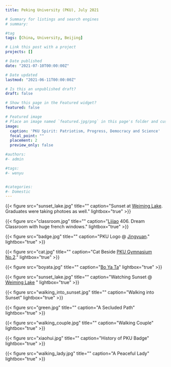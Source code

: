 ```yaml
---
title: Peking University (PKU), July 2021

# Summary for listings and search engines
# summary:

#tag
tags: [China, University, Beijing]

# Link this post with a project
projects: []

# Date published
date: "2021-07-10T00:00:00Z"

# Date updated
lastmod: "2021-06-11T00:00:00Z"

# Is this an unpublished draft?
draft: false

# Show this page in the Featured widget?
featured: false

# Featured image
# Place an image named `featured.jpg/png` in this page's folder and customize its options here.
image:
  caption: 'PKU Spirit: Patriotism, Progress, Democracy and Science'
  focal_point: ""
  placement: 2
  preview_only: false

#authors:
#- admin

#tags:
#- wenyu


#categories:
#- Domestic
---
```


{{< figure src="sunset_lake.jpg" title="" caption="Sunset at [Weiming Lake](https://maps.google.com?q=Weiming%20Lake,%20Haidian%20District,%20China&ftid=0x35f056b10cc7b31b:0xf0e97f855f54abab&hl=en-CN&gl=cn&entry=gps&lucs=s2se). Graduates were taking photoes as well." lightbox="true" >}}

{{< figure src="classroom.jpg" title="" caption="[Lijiao](https://goo.gl/maps/Xfd4o4dSfmYA7ASr8) 406. Dream Classroom with huge french windows." lightbox="true" >}}

{{< figure src="badge.jpg" title="" caption="PKU Logo @ [Jingyuan](https://goo.gl/maps/hUV9fKePGor3biUn8)." lightbox="true" >}}

{{< figure src="cat.jpg" title="" caption="Cat Beside [PKU Gymnasium No.2](https://goo.gl/maps/vdZXX8Gm8femMtoKA)." lightbox="true" >}}

{{< figure src="boyata.jpg" title="" caption="[Bo Ya Ta](https://goo.gl/maps/HJFRHRSz45cM72Hm8)" lightbox="true" >}}

{{< figure src="sunset_lake.jpg" title="" caption="Watching Sunset @ [Weiming Lake](https://maps.google.com?q=Weiming%20Lake,%20Haidian%20District,%20China&ftid=0x35f056b10cc7b31b:0xf0e97f855f54abab&hl=en-CN&gl=cn&entry=gps&lucs=s2se) " lightbox="true" >}}

{{< figure src="walking_into_sunset.jpg" title="" caption="Walking into Sunset" lightbox="true" >}}

{{< figure src="green.jpg" title="" caption="A Secluded Path" lightbox="true" >}}

{{< figure src="walking_couple.jpg" title="" caption="Walking Couple" lightbox="true" >}}

{{< figure src="xiaohui.jpg" title="" caption="History of PKU Badge" lightbox="true" >}}

{{< figure src="walking_lady.jpg" title="" caption="A Peaceful Lady" lightbox="true" >}}




